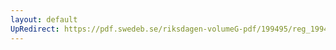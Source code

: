 ```yaml
---
layout: default
UpRedirect: https://pdf.swedeb.se/riksdagen-volumeG-pdf/199495/reg_199495/reg_199495_0386.pdf
---
```


